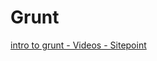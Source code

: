 # Grunt

[intro to grunt - Videos - Sitepoint](https://www.sitepoint.com/premium/courses/introduction-to-grunt-js-2974/lesson/1/step/1)
